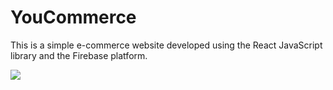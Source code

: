 # YouCommerce
This is a simple e-commerce website developed using the React JavaScript library and the Firebase platform.

![](https://www.veed.io/view/1ce8444d-963e-49d1-a409-b64c6d842f51?source=compressor-sharing)
